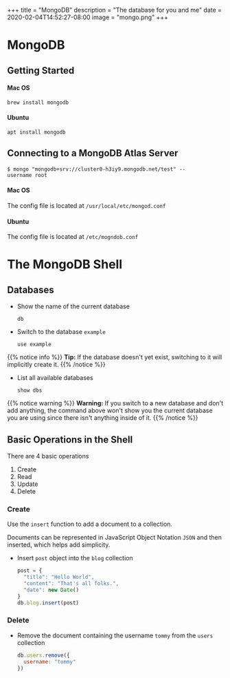 +++
title = "MongoDB"
description = "The database for you and me"
date = 2020-02-04T14:52:27-08:00
image = "mongo.png"
+++

# MongoDB

## Getting Started

#### Mac OS

```
brew install mongodb
```

#### Ubuntu

```
apt install mongodb
```

## Connecting to a MongoDB Atlas Server

`$ mongo "mongodb+srv://cluster0-h3iy9.mongodb.net/test" --username root`

#### Mac OS

The config file is located at `/usr/local/etc/mongod.conf`

#### Ubuntu

The config file is located at `/etc/mogndob.conf`

# The MongoDB Shell

## Databases

* Show the name of the current database

  ```
  db
  ```

* Switch to the database `example`

  ```
  use example
  ```

{{% notice info %}}
**Tip:** If the database doesn't yet exist, switching to it will implicitly create it.
{{% /notice %}}

* List all available databases

  ```
  show dbs
  ```

{{% notice warning %}}
**Warning:** If you switch to a new database and don't add anything, the command above won't show you the current database you are using since there isn't anything inside of it.
{{% /notice %}}



## Basic Operations in the Shell

There are 4 basic operations
1. Create
2. Read
3. Update
4. Delete

### Create

Use the `insert` function to add a document to a collection.

Documents can be represented in JavaScript Object Notation `JSON` and then inserted, which helps add simplicity.

* Insert `post` object into the `blog` collection

  ```js
  post = {
    "title": "Hello World",
    "content": "That's all folks.",
    "date": new Date()
  }
  db.blog.insert(post)
  ```

### Delete

* Remove the document containing the username `tommy` from the `users` collection

  ```js
  db.users.remove({
    username: "tommy"
  })
  ```

